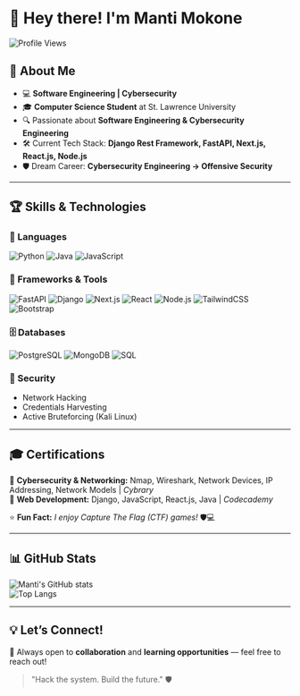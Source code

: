 # 👋 Hey there! I'm Manti Mokone  

![Profile Views](https://komarev.com/ghpvc/?username=mantimokone&color=blueviolet)

## 🚀 About Me  
- 💻 **Software Engineering | Cybersecurity**  
- 🎓 **Computer Science Student** at St. Lawrence University  
- 🔍 Passionate about **Software Engineering & Cybersecurity Engineering**  
- 🛠️ Current Tech Stack: **Django Rest Framework, FastAPI, Next.js, React.js, Node.js**  
- 🛡️ Dream Career: **Cybersecurity Engineering → Offensive Security**  

---

## 🏆 Skills & Technologies  

### 💬 Languages  
![Python](https://img.shields.io/badge/Python-3776AB?style=for-the-badge&logo=python&logoColor=white)
![Java](https://img.shields.io/badge/Java-ED8B00?style=for-the-badge&logo=openjdk&logoColor=white)
![JavaScript](https://img.shields.io/badge/JavaScript-F7DF1E?style=for-the-badge&logo=javascript&logoColor=black)

### 🧠 Frameworks & Tools  
![FastAPI](https://img.shields.io/badge/FastAPI-005571?style=for-the-badge&logo=fastapi)
![Django](https://img.shields.io/badge/Django-092E20?style=for-the-badge&logo=django)
![Next.js](https://img.shields.io/badge/Next.js-000000?style=for-the-badge&logo=nextdotjs)
![React](https://img.shields.io/badge/React-20232A?style=for-the-badge&logo=react&logoColor=61DAFB)
![Node.js](https://img.shields.io/badge/Node.js-339933?style=for-the-badge&logo=nodedotjs&logoColor=white)
![TailwindCSS](https://img.shields.io/badge/TailwindCSS-06B6D4?style=for-the-badge&logo=tailwindcss&logoColor=white)
![Bootstrap](https://img.shields.io/badge/Bootstrap-563D7C?style=for-the-badge&logo=bootstrap&logoColor=white)

### 🗄️ Databases  
![PostgreSQL](https://img.shields.io/badge/PostgreSQL-316192?style=for-the-badge&logo=postgresql&logoColor=white)
![MongoDB](https://img.shields.io/badge/MongoDB-4EA94B?style=for-the-badge&logo=mongodb&logoColor=white)
![SQL](https://img.shields.io/badge/SQL-4479A1?style=for-the-badge&logo=database&logoColor=white)

### 🔐 Security  
- Network Hacking  
- Credentials Harvesting  
- Active Bruteforcing (Kali Linux)  

---

## 🎓 Certifications  
📜 **Cybersecurity & Networking:** Nmap, Wireshark, Network Devices, IP Addressing, Network Models | *Cybrary*  
📜 **Web Development:** Django, JavaScript, React.js, Java | *Codecademy*  

⭐ **Fun Fact:** *I enjoy Capture The Flag (CTF) games!* 🛡️💻  

---

## 📊 GitHub Stats  
![Manti's GitHub stats](https://github-readme-stats.vercel.app/api?username=mantimokone&show_icons=true&theme=radical)  
![Top Langs](https://github-readme-stats.vercel.app/api/top-langs/?username=mantimokone&layout=compact&theme=radical)  

---

## 💡 Let’s Connect!  
💬 Always open to **collaboration** and **learning opportunities** — feel free to reach out!  

> "Hack the system. Build the future." 🛡️
